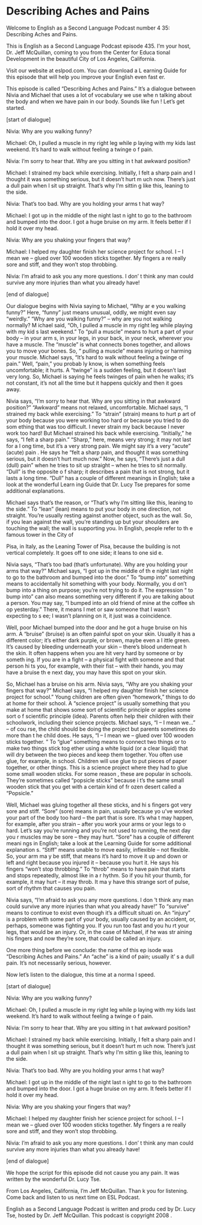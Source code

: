 # Describing Aches and Pains

Welcome to English as a Second Language Podcast number 4 35: Describing Aches and Pains. 

This is English as a Second Language Podcast episode 435.  I’m your host, Dr. Jeff McQuillan, coming to you from the Center for Educa tional Development in the beautiful City of Los Angeles, California. 

Visit our website at eslpod.com.  You can download a L earning Guide for this episode that will help you improve your English even fast er. 

This episode is called “Describing Aches and Pains.”  It’s a dialogue between Nivia and Michael that uses a lot of vocabulary we use whe n talking about the body and when we have pain in our body.  Sounds like fun !  Let’s get started. 

[start of dialogue] 

Nivia:  Why are you walking funny? 

Michael:  Oh, I pulled a muscle in my right leg while p laying with my kids last weekend.  It’s hard to walk without feeling a twinge o f pain. 

Nivia:  I’m sorry to hear that.  Why are you sitting in t hat awkward position? 

Michael:  I strained my back while exercising.  Initially, I  felt a sharp pain and I thought it was something serious, but it doesn’t hurt m uch now.  There’s just a dull pain when I sit up straight.  That’s why I’m sittin g like this, leaning to the side. 

Nivia:  That’s too bad.  Why are you holding your arms t hat way? 

Michael:  I got up in the middle of the night last n ight to go to the bathroom and bumped into the door.  I got a huge bruise on my arm.   It feels better if I hold it over my head. 

Nivia:  Why are you shaking your fingers that way? 

Michael:  I helped my daughter finish her science project for school.  I – I mean we – glued over 100 wooden sticks together.  My fingers a re really sore and stiff, and they won’t stop throbbing.  

 Nivia:  I’m afraid to ask you any more questions.  I don’ t think any man could survive any more injuries than what you already have! 

[end of dialogue] 

Our dialogue begins with Nivia saying to Michael, “Why ar e you walking funny?” Here, “funny” just means unusual, oddly, we might even say “weirdly.”  “Why are you walking funny?” – why are you not walking normally?  M ichael said, “Oh, I pulled a muscle in my right leg while playing with my kid s last weekend.”  To “pull a muscle” means to hurt a part of your body – in your arm s, in your legs, in your back, in your neck, wherever you have a muscle.  The “muscle” is what connects bones together, and allows you to move your bones.  So, “ pulling a muscle” means injuring or harming your muscle.  Michael says, “It’s hard to walk without feeling a twinge of pain.”  Well, “pain,” you probab ly know, is when something feels uncomfortable; it hurts.  A “twinge” is a sudden feeling, but it doesn’t last very long.  So, Michael is saying he feels twinges of pain  when he walks; it’s not constant, it’s not all the time but it happens quickly and  then it goes away. 

Nivia says, “I’m sorry to hear that.  Why are you sitting in  that awkward position?” “Awkward” means not relaxed, uncomfortable.  Michael says, “I strained my back while exercising.”  To “strain” (strain) means to hurt p art of your body because you were working too hard or because you tried to do som ething that was too difficult.  I never strain my back because I never work too hard!  But Michael strained his back while exercising.  “Initially,” he says, “I  felt a sharp pain.” “Sharp,” here, means very strong; it may not last for a l ong time, but it’s a very strong pain.  We might say it’s a very “acute” (acute) pain .  He says he “felt a sharp pain, and thought it was something serious, but it  doesn’t hurt much now.” Now, he says, “There’s just a dull (dull) pain” when he tries to sit up straight – when he tries to sit normally.  “Dull” is the opposite o f sharp; it describes a pain that is not strong, but it lasts a long time.  “Dull” has a couple of different meanings in English; take a look at the wonderful Learn ing Guide that Dr. Lucy Tse prepares for some additional explanations. 

Michael says that’s the reason, or  “That’s why I’m sitting like this, leaning to the side.”  To “lean” (lean) means to put your body in one  direction, not straight. You’re usually resting against another object, such as the wall.  So, if you lean against the wall, you’re standing up but your shoulders are touching the wall; the wall is supporting you.  In English, people refer to th e famous tower in the City of  

 Pisa, in Italy, as the Leaning Tower of Pisa, because the  building is not vertical completely.  It goes off to one side; it leans to one sid e. 

Nivia says, “That’s too bad (that’s unfortunate).  Why are  you holding your arms that way?”  Michael says, “I got up in the middle of th e night last night to go to the bathroom and bumped into the door.”  To “bump into”  something means to accidentally hit something with your body.  Normally, you d on’t bump into a thing on purpose; you’re not trying to do it.  The expression “ to bump into” can also means something very different if you are talking about a person.  You may say, “I bumped into an old friend of mine at the coffee sh op yesterday.”  There, it means I met or saw someone that I wasn’t expecting to s ee; I wasn’t planning on it, it just was a coincidence.   

Well, poor Michael bumped into the door and he got a  huge bruise on his arm.  A “bruise” (bruise) is an often painful spot on your skin.  Usually it has a different color; it’s either dark purple, or brown, maybe even a l ittle green.  It’s caused by bleeding underneath your skin – there’s blood underneat h the skin.  It often happens when you are hit very hard by someone or by someth ing.  If you are in a fight – a physical fight with someone and that person hi ts you, for example, with their fist – with their hands, you may have a bruise th e next day, you may have this spot on your skin. 

So, Michael has a bruise on his arm.  Nivia says, “Why are you shaking your fingers that way?”  Michael says, “I helped my daughter finish her science project for school.”  Young children are often given “homework,”  things to do at home for their school.  A “science project” is usually something that  you make at home that shows some sort of scientific principle or applies some sort o f scientific principle (idea).  Parents often help their children with their  schoolwork, including their science projects.  Michael says, “I – I mean we...” – of cou rse, the child should be doing the project but parents sometimes do more than t he child does.  He says, “I – I mean we – glued over 100 wooden sticks together. ”  To “glue” something means to connect two things or to make two things stick tog ether using a white liquid (or a clear liquid) that will dry between the two pieces and keep them together.  You often use glue, for example, in school.  Children will use glue to put pieces of paper together, or other things.  This is a science project where they had to glue some small wooden sticks.  For some reason , these are popular in schools.  They’re sometimes called “popsicle sticks” because i t’s the same small wooden stick that you get with a certain kind of fr ozen desert called a “Popsicle.” 

 Well, Michael was gluing together all these sticks, and hi s fingers got very sore and stiff.  “Sore” (sore) means in pain, usually because yo u’ve worked your part of the body too hard – the part that is sore.  It’s wha t may happen, for example, after you strain – after you work your arms or your legs to o hard.  Let’s say you’re running and you’re not used to running, the next day you r muscles may be sore – they may hurt.  “Sore” has a couple of different meani ngs in English; take a look at the Learning Guide for some additional explanation s.  “Stiff” means unable to move easily, inflexible – not flexible.  So, your arm ma y be stiff, that means it’s hard to move it up and down or left and right because you injured it – because you hurt it.  He says his fingers “won’t stop throbbing.”   To “throb” means to have pain that starts and stops repeatedly, almost like in a r hythm.  So if you hit your thumb, for example, it may hurt – it may throb.  It ma y have this strange sort of pulse, sort of rhythm that causes you pain. 

Nivia says, “I’m afraid to ask you any more questions.  I don ’t think any man could survive any more injuries than what you already have!”   To “survive” means to continue to exist even though it’s a difficult situati on.  An “injury” is a problem with some part of your body, usually caused by an accident, or, perhaps, someone was fighting you.  If you run too fast and you hu rt your legs, that would be an injury.  Or, in the case of Michael, if he was str aining his fingers and now they’re sore, that could be called an injury. 

One more thing before we conclude: the name of this ep isode was “Describing Aches and Pains.”  An “ache” is a kind of pain; usually it’ s a dull pain.  It’s not necessarily serious, however. 

Now let’s listen to the dialogue, this time at a norma l speed. 

[start of dialogue] 

Nivia:  Why are you walking funny? 

Michael:  Oh, I pulled a muscle in my right leg while p laying with my kids last weekend.  It’s hard to walk without feeling a twinge o f pain. 

Nivia:  I’m sorry to hear that.  Why are you sitting in t hat awkward position? 

Michael:  I strained my back while exercising.  Initially, I  felt a sharp pain and I thought it was something serious, but it doesn’t hurt m uch now.  There’s just a dull pain when I sit up straight.  That’s why I’m sittin g like this, leaning to the side.  

 Nivia:  That’s too bad.  Why are you holding your arms t hat way? 

Michael:  I got up in the middle of the night last n ight to go to the bathroom and bumped into the door.  I got a huge bruise on my arm.   It feels better if I hold it over my head. 

Nivia:  Why are you shaking your fingers that way? 

Michael:  I helped my daughter finish her science project for school.  I – I mean we – glued over 100 wooden sticks together.  My fingers a re really sore and stiff, and they won’t stop throbbing. 

Nivia:  I’m afraid to ask you any more questions.  I don’ t think any man could survive any more injuries than what you already have! 

[end of dialogue] 

We hope the script for this episode did not cause you any pain.  It was written by the wonderful Dr. Lucy Tse.   

From Los Angeles, California, I’m Jeff McQuillan.  Than k you for listening.  Come back and listen to us next time on ESL Podcast. 

English as a Second Language Podcast is written and produ ced by Dr. Lucy Tse, hosted by Dr. Jeff McQuillan.  This podcast is copyright 2008 .

